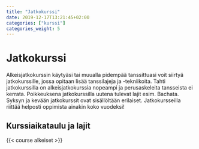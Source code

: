 ```yaml
---
title: "Jatkokurssi"
date: 2019-12-17T13:21:45+02:00
categories: ["kurssi"]
categories_weight: 5
---
```

# Jatkokurssi
Alkeisjatkokurssin käytyäsi tai muualla pidempää tanssittuasi voit siirtyä jatkokurssille, jossa opitaan lisää tanssilajeja ja -tekniikoita. Tahti jatkokurssilla on alkeisjatkokurssia nopeampi ja perusaskeleita tansseista ei kerrata. Poikkeuksena jatkokurssilla uutena tulevat lajit esim. Bachata. Syksyn ja kevään jatkokurssit ovat sisällöltään erilaiset. Jatkokursseilla riittää helposti oppimista ainakin koko vuodeksi!

## Kurssiaikataulu ja lajit
{{< course alkeiset >}}
